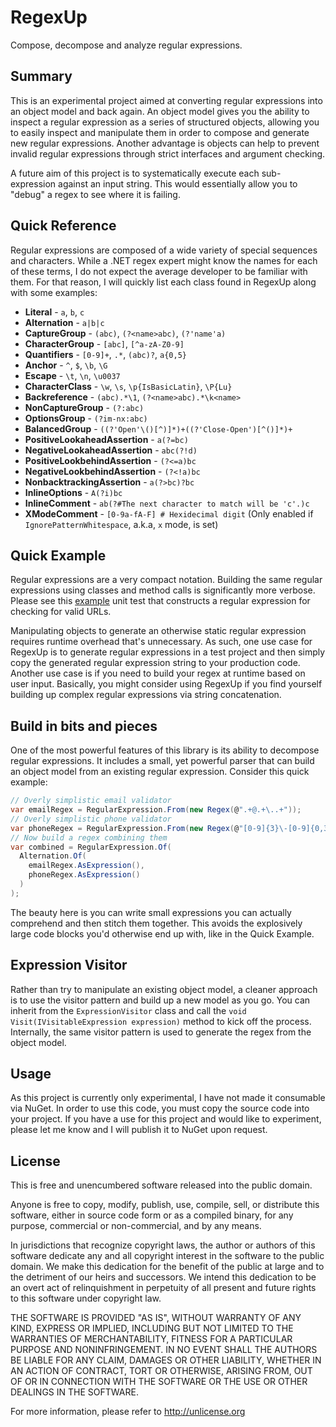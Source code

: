 # RegexUp
Compose, decompose and analyze regular expressions.

## Summary
This is an experimental project aimed at converting regular expressions into an object model and back again. An object model gives you the ability to inspect a regular expression as a series of structured objects, allowing you to easily inspect and manipulate them in order to compose and generate new regular expressions. Another advantage is objects can help to prevent invalid regular expressions through strict interfaces and argument checking.

A future aim of this project is to systematically execute each sub-expression against an input string. This would essentially allow you to "debug" a regex to see where it is failing.

## Quick Reference
Regular expressions are composed of a wide variety of special sequences and characters. While a .NET regex expert might know the names for each of these terms, I do not expect the average developer to be familiar with them. For that reason, I will quickly list each class found in RegexUp along with some examples:

* **Literal** - `a`, `b`, `c`
* **Alternation** - `a|b|c`
* **CaptureGroup** - `(abc)`, `(?<name>abc)`, `(?'name'a)`
* **CharacterGroup** - `[abc]`, `[^a-zA-Z0-9]`
* **Quantifiers** - `[0-9]+`, `.*`, `(abc)?`, `a{0,5}`
* **Anchor** - `^`, `$`, `\b`, `\G`
* **Escape** - `\t`, `\n`, `\u0037`
* **CharacterClass** - `\w`, `\s`, `\p{IsBasicLatin}`, `\P{Lu}`
* **Backreference** - `(abc).*\1`, `(?<name>abc).*\k<name>`
* **NonCaptureGroup** - `(?:abc)`
* **OptionsGroup** - `(?im-nx:abc)`
* **BalancedGroup** - `((?'Open'\()[^)]*)+((?'Close-Open')[^()]*)+`
* **PositiveLookaheadAssertion** - `a(?=bc)`
* **NegativeLookaheadAssertion** - `abc(?!d)`
* **PositiveLookbehindAssertion** - `(?<=a)bc`
* **NegativeLookbehindAssertion** - `(?<!a)bc`
* **NonbacktrackingAssertion** - `a(?>bc)?bc`
* **InlineOptions** - `A(?i)bc`
* **InlineComment** - `ab(?#The next character to match will be 'c'.)c`
* **XModeComment** - `[0-9a-fA-F] # Hexidecimal digit` (Only enabled if `IgnorePatternWhitespace`, a.k.a, `x` mode, is set)

## Quick Example
Regular expressions are a very compact notation. Building the same regular expressions using classes and method calls is significantly more verbose. Please see this [example](https://github.com/jehugaleahsa/RegexUp/blob/master/RegexUp.Tests/RealWorldTester.cs#L9) unit test that constructs a regular expression for checking for valid URLs.

Manipulating objects to generate an otherwise static regular expression requires runtime overhead that's unnecessary. As such, one use case for RegexUp is to generate regular expressions in a test project and then simply copy the generated regular expression string to your production code. Another use case is if you need to build your regex at runtime based on user input. Basically, you might consider using RegexUp if you find yourself building up complex regular expressions via string concatenation.

## Build in bits and pieces
One of the most powerful features of this library is its ability to decompose regular expressions. It includes a small, yet powerful parser that can build an object model from an existing regular expression. Consider this quick example:

```csharp
// Overly simplistic email validator
var emailRegex = RegularExpression.From(new Regex(@".+@.+\..+"));
// Overly simplistic phone validator
var phoneRegex = RegularExpression.From(new Regex(@"[0-9]{3}\-[0-9]{0,3}[0-9]{4}"));
// Now build a regex combining them
var combined = RegularExpression.Of(
  Alternation.Of(
    emailRegex.AsExpression(),
    phoneRegex.AsExpression()
  )
);
```

The beauty here is you can write small expressions you can actually comprehend and then stitch them together. This avoids the explosively large code blocks you'd otherwise end up with, like in the Quick Example.

## Expression Visitor
Rather than try to manipulate an existing object model, a cleaner approach is to use the visitor pattern and build up a new model as you go. You can inherit from the `ExpressionVisitor` class and call the `void Visit(IVisitableExpression expression)` method to kick off the process. Internally, the same visitor pattern is used to generate the regex from the object model.

## Usage
As this project is currently only experimental, I have not made it consumable via NuGet. In order to use this code, you must copy the source code into your project. If you have a use for this project and would like to experiment, please let me know and I will publish it to NuGet upon request.

## License
This is free and unencumbered software released into the public domain.

Anyone is free to copy, modify, publish, use, compile, sell, or
distribute this software, either in source code form or as a compiled
binary, for any purpose, commercial or non-commercial, and by any
means.

In jurisdictions that recognize copyright laws, the author or authors
of this software dedicate any and all copyright interest in the
software to the public domain. We make this dedication for the benefit
of the public at large and to the detriment of our heirs and
successors. We intend this dedication to be an overt act of
relinquishment in perpetuity of all present and future rights to this
software under copyright law.

THE SOFTWARE IS PROVIDED "AS IS", WITHOUT WARRANTY OF ANY KIND,
EXPRESS OR IMPLIED, INCLUDING BUT NOT LIMITED TO THE WARRANTIES OF
MERCHANTABILITY, FITNESS FOR A PARTICULAR PURPOSE AND NONINFRINGEMENT.
IN NO EVENT SHALL THE AUTHORS BE LIABLE FOR ANY CLAIM, DAMAGES OR
OTHER LIABILITY, WHETHER IN AN ACTION OF CONTRACT, TORT OR OTHERWISE,
ARISING FROM, OUT OF OR IN CONNECTION WITH THE SOFTWARE OR THE USE OR
OTHER DEALINGS IN THE SOFTWARE.

For more information, please refer to <http://unlicense.org>
